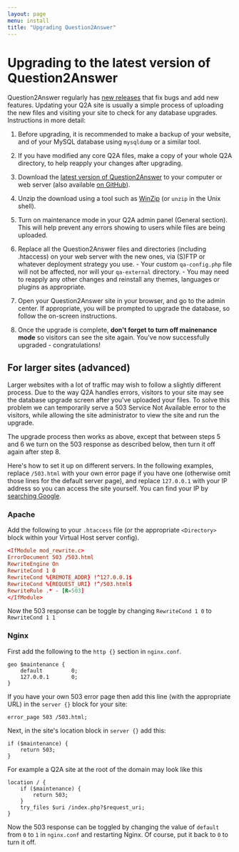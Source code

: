 ```yaml
---
layout: page
menu: install
title: "Upgrading Question2Answer"
---
```


# Upgrading to the latest version of Question2Answer

Question2Answer regularly has [new releases](https://github.com/q2a/question2answer/releases) that fix bugs and add new features. Updating your Q2A site is usually a simple process of uploading the new files and visiting your site to check for any database upgrades. Instructions in more detail:

1. Before upgrading, it is recommended to make a backup of your website, and of your MySQL database using `mysqldump` or a similar tool.

2. If you have modified any core Q2A files, make a copy of your whole Q2A directory, to help reapply your changes after upgrading.

3. Download the [latest version of Question2Answer](https://github.com/q2a/question2answer/releases) to your computer or web server (also available [on GitHub](https://github.com/q2a/question2answer)).

4. Unzip the download using a tool such as [WinZip](http://www.winzip.com/) (or `unzip` in the Unix shell).

5. Turn on maintenance mode in your Q2A admin panel (General section). This will help prevent any errors showing to users while files are being uploaded.

6. Replace all the Question2Answer files and directories (including .htaccess) on your web server with the new ones, via (S)FTP or whatever deployment strategy you use.
        - Your custom `qa-config.php` file will not be affected, nor will your `qa-external` directory.
        - You may need to reapply any other changes and reinstall any themes, languages or plugins as appropriate.

7. Open your Question2Answer site in your browser, and go to the admin center. If appropriate, you will be prompted to upgrade the database, so follow the on-screen instructions.

8. Once the upgrade is complete, **don't forget to turn off mainenance mode** so visitors can see the site again. You've now successfully upgraded - congratulations!


## For larger sites (advanced)

Larger websites with a lot of traffic may wish to follow a slightly different process. Due to the way Q2A handles errors, visitors to your site may see the database upgrade screen after you've uploaded your files. To solve this problem we can temporarily serve a 503 Service Not Available error to the visitors, while allowing the site administrator to view the site and run the upgrade.

The upgrade process then works as above, except that between steps 5 and 6 we turn on the 503 response as described below, then turn it off again after step 8.

Here's how to set it up on different servers. In the following examples, replace `/503.html` with your own error page if you have one (otherwise omit those lines for the default server page), and replace `127.0.0.1` with your IP address so you can access the site yourself. You can find your IP by [searching Google](https://www.google.com/search?q=what+is+my+ip).

### Apache

Add the following to your `.htaccess` file (or the appropriate `<Directory>` block within your Virtual Host server config).

```conf
<IfModule mod_rewrite.c>
ErrorDocument 503 /503.html
RewriteEngine On
RewriteCond 1 0
RewriteCond %{REMOTE_ADDR} !^127.0.0.1$
RewriteCond %{REQUEST_URI} !^/503.html$
RewriteRule .* - [R=503]
</IfModule>
```

Now the 503 response can be toggle by changing `RewriteCond 1 0` to `RewriteCond 1 1`

### Nginx

First add the following to the `http {}` section in `nginx.conf`.

```nginx
geo $maintenance {
    default         0;
    127.0.0.1       0;
}
```

If you have your own 503 error page then add this line (with the appropriate URL) in the `server {}` block for your site:

```nginx
error_page 503 /503.html;
```

Next, in the site's location block in `server {}` add this:

```nginx
if ($maintenance) {
    return 503;
}
```

For example a Q2A site at the root of the domain may look like this

```nginx
location / {
    if ($maintenance) {
        return 503;
    }
    try_files $uri /index.php?$request_uri;
}
```

Now the 503 response can be toggled by changing the value of `default` from `0` to `1` in `nginx.conf` and restarting Nginx. Of course, put it back to `0` to turn it off.
